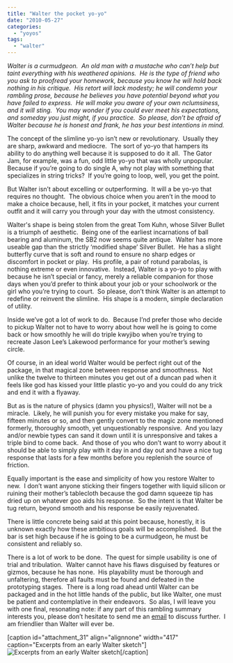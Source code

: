 ```yaml
---
title: "Walter the pocket yo-yo"
date: "2010-05-27"
categories: 
  - "yoyos"
tags: 
  - "walter"
---
```


_Walter is a curmudgeon.  An old man with a mustache who can’t help but taint everything with his weathered opinions.  He is the type of friend who you ask to proofread your homework, because you know he will hold back nothing in his critique.  His retort will lack modesty; he will condemn your rambling prose, because he believes you have potential beyond what you have failed to express.  He will make you aware of your own nclumsiness, and it will sting.  You may wonder if you could ever meet his expectations, and someday you just might, if you practice.  So please, don’t be afraid of Walter because he is honest and frank, he has your best intentions in mind._

The concept of the slimline yo-yo isn’t new or revolutionary.  Usually they are sharp, awkward and mediocre.  The sort of yo-yo that hampers its ability to do anything well because it is supposed to do it all.  The Gator Jam, for example, was a fun, odd little yo-yo that was wholly unpopular.  Because if you’re going to do single A, why not play with something that specializes in string tricks?  If you’re going to loop, well, you get the point.

But Walter isn’t about excelling or outperforming.  It will a be yo-yo that requires no thought.  The obvious choice when you aren’t in the mood to make a choice because, hell, it fits in your pocket, it matches your current outfit and it will carry you through your day with the utmost consistency.

Walter's shape is being stolen from the great Tom Kuhn, whose Silver Bullet is a triumph of aesthetic.  Being one of the earliest incarnations of ball bearing and aluminum, the SB2 now seems quite antique.  Walter has more useable gap than the strictly ‘modified shape’ Silver Bullet.  He has a slight butterfly curve that is soft and round to ensure no sharp edges or discomfort in pocket or play.  His profile, a pair of rotund parabolas, is nothing extreme or even innovative.  Instead, Walter is a yo-yo to play with because he isn’t special or fancy, merely a reliable companion for those days when you’d prefer to think about your job or your schoolwork or the girl who you’re trying to court.  So please, don’t think Walter is an attempt to redefine or reinvent the slimline.  His shape is a modern, simple declaration of utility.

Inside we’ve got a lot of work to do.  Because I’nd prefer those who decide to pickup Walter not to have to worry about how well he is going to come back or how smoothly he will do triple kwyjibo when you’re trying to recreate Jason Lee’s Lakewood performance for your mother’s sewing circle.

Of course, in an ideal world Walter would be perfect right out of the package, in that magical zone between response and smoothness.  Not unlike the twelve to thirteen minutes you get out of a duncan pad when it feels like god has kissed your little plastic yo-yo and you could do any trick and end it with a flyaway.

But as is the nature of physics (damn you physics!), Walter will not be a miracle.  Likely, he will punish you for every mistake you make for say, fifteen minutes or so, and then gently convert to the magic zone mentioned formerly, thoroughly smooth, yet unquestionably responsive.  And you lazy and/or newbie types can sand it down until it is unresponsive and takes a triple bind to come back.  And those of you who don’t want to worry about it should be able to simply play with it day in and day out and have a nice tug response that lasts for a few months before you replenish the source of friction.

Equally important is the ease and simplicity of how you restore Walter to new.  I don’t want anyone sticking their fingers together with liquid silicon or ruining their mother’s tablecloth because the god damn squeeze tip has dried up on whatever goo aids his response.  So the intent is that Walter be tug return, beyond smooth and his response be easily rejuvenated.

There is little concrete being said at this point because, honestly, it is unknown exactly how these ambitious goals will be accomplished.  But the bar is set high because if he is going to be a curmudgeon, he must be consistent and reliably so.

There is a lot of work to be done.  The quest for simple usability is one of trial and tribulation.  Walter cannot have his flaws disguised by features or gizmos, because he has none.  His playability must be thorough and unfaltering, therefore all faults must be found and defeated in the prototyping stages.  There is a long road ahead until Walter can be packaged and in the hot little hands of the public, but like Walter, one must be patient and contemplative in their endeavors.  So alas, I will leave you with one final, resonating note: if any part of this rambling summary interests you, please don’t hesitate to send me an [email](mailto:spencerwberry@gmail.com "email") to discuss further.  I am friendlier than Walter will ever be.

\[caption id="attachment\_31" align="alignnone" width="417" caption="Excerpts from an early Walter sketch"\]![Excerpts from an early Walter sketch](images/walter0526102.jpg)\[/caption\]
